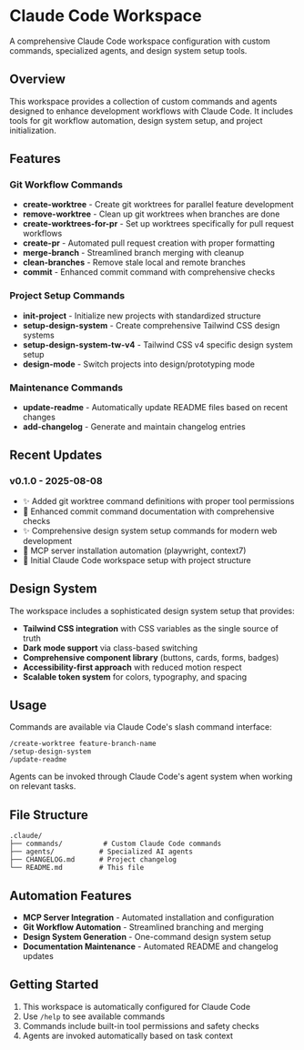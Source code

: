 # Claude Code Workspace

A comprehensive Claude Code workspace configuration with custom commands, specialized agents, and design system setup tools.

## Overview

This workspace provides a collection of custom commands and agents designed to enhance development workflows with Claude Code. It includes tools for git workflow automation, design system setup, and project initialization.

## Features

### Git Workflow Commands
- **create-worktree** - Create git worktrees for parallel feature development
- **remove-worktree** - Clean up git worktrees when branches are done
- **create-worktrees-for-pr** - Set up worktrees specifically for pull request workflows
- **create-pr** - Automated pull request creation with proper formatting
- **merge-branch** - Streamlined branch merging with cleanup
- **clean-branches** - Remove stale local and remote branches
- **commit** - Enhanced commit command with comprehensive checks

### Project Setup Commands
- **init-project** - Initialize new projects with standardized structure
- **setup-design-system** - Create comprehensive Tailwind CSS design systems
- **setup-design-system-tw-v4** - Tailwind CSS v4 specific design system setup
- **design-mode** - Switch projects into design/prototyping mode

### Maintenance Commands
- **update-readme** - Automatically update README files based on recent changes
- **add-changelog** - Generate and maintain changelog entries

## Recent Updates

### v0.1.0 - 2025-08-08
- ✨ Added git worktree command definitions with proper tool permissions
- 📝 Enhanced commit command documentation with comprehensive checks
- ✨ Comprehensive design system setup commands for modern web development
- 🔧 MCP server installation automation (playwright, context7)
- 🎉 Initial Claude Code workspace setup with project structure

## Design System

The workspace includes a sophisticated design system setup that provides:
- **Tailwind CSS integration** with CSS variables as the single source of truth
- **Dark mode support** via class-based switching
- **Comprehensive component library** (buttons, cards, forms, badges)
- **Accessibility-first approach** with reduced motion respect
- **Scalable token system** for colors, typography, and spacing

## Usage

Commands are available via Claude Code's slash command interface:
```
/create-worktree feature-branch-name
/setup-design-system
/update-readme
```

Agents can be invoked through Claude Code's agent system when working on relevant tasks.

## File Structure

```
.claude/
├── commands/          # Custom Claude Code commands
├── agents/           # Specialized AI agents
├── CHANGELOG.md      # Project changelog
└── README.md         # This file
```

## Automation Features

- **MCP Server Integration** - Automated installation and configuration
- **Git Workflow Automation** - Streamlined branching and merging
- **Design System Generation** - One-command design system setup
- **Documentation Maintenance** - Automated README and changelog updates

## Getting Started

1. This workspace is automatically configured for Claude Code
2. Use `/help` to see available commands
3. Commands include built-in tool permissions and safety checks
4. Agents are invoked automatically based on task context

